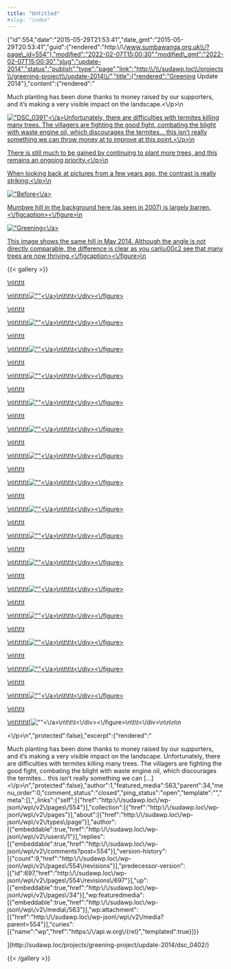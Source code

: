 ```yaml
---
title: "Untitled"
#slug: "index"
---
```


{"id":554,"date":"2015-05-29T21:53:41","date\_gmt":"2015-05-29T20:53:41","guid":{"rendered":"http:\\/\\/www.sumbawanga.org.uk\\/?page\_id=554"},"modified":"2022-02-07T15:00:30","modified\_gmt":"2022-02-07T15:00:30","slug":"update-2014","status":"publish","type":"page","link":"http:\\/\\/sudawp.loc\\/projects\\/greening-project\\/update-2014\\/","title":{"rendered":"Greening Update 2014"},"content":{"rendered":"

Much planting has been done thanks to money raised by our supporters, and it’s making a very visible impact on the landscape.<\\/p>\\n

[![\"DSC_0391\"](\"\/wp-content\/2015\/05\/DSC_0391-300x201.jpg\")<\\/a>Unfortunately, there are difficulties with termites killing many trees. The villagers are fighting the good fight, combating the blight with waste engine oil, which discourages the termites… this isn’t really something we can throw money at to improve at this point.<\\/p>\\n](\"\/wp-content\/2015\/05\/DSC_0391.jpg\")

[There is still much to be gained by continuing to plant more trees, and this remains an ongoing priority.<\\/p>\\n](\"\/wp-content\/2015\/05\/DSC_0391.jpg\")

[When looking back at pictures from a few years ago, the contrast is really striking:<\\/p>\\n](\"\/wp-content\/2015\/05\/DSC_0391.jpg\")

[![\"Before](\"\/wp-content\/2008\/11\/PICT2234-1024x768.jpg\")<\\/a>](\"\/wp-content\/2008\/11\/PICT2234.jpg\")

[Mumbwe hill in the background here (as seen in 2007) is largely barren.<\\/figcaption><\\/figure>\\n](\"\/wp-content\/2008\/11\/PICT2234.jpg\")

[](\"\/wp-content\/2008\/11\/PICT2234.jpg\")[![\"Greening](\"\/wp-content\/2015\/05\/DSC_0378-1024x688.jpg\")<\\/a>](\"\/wp-content\/2015\/05\/DSC_0378.jpg\")

[This image shows the same hill in May 2014. Although the angle is not directly comparable, the difference is clear as you can\\u00c2 see that many trees are now thriving.<\\/figcaption><\\/figure>\\n](\"\/wp-content\/2015\/05\/DSC_0378.jpg\")

{{< gallery >}}
[](\"\/wp-content\/2015\/05\/DSC_0378.jpg\")

[\\n\\t\\t\\t](\"\/wp-content\/2015\/05\/DSC_0378.jpg\")

[\\n\\t\\t\\t\\t](\"\/wp-content\/2015\/05\/DSC_0378.jpg\")[![\"\"](\"http:\/\/sudawp.loc\/wp-content\/2015\/05\/DSC_0412-150x150.jpg\")<\\/a>\\n\\t\\t\\t<\\/div><\\/figure>](http:\/\/sudawp.loc\/projects\/greening-project\/update-2014\/dsc_0412\/)

[\\n\\t\\t\\t](http:\/\/sudawp.loc\/projects\/greening-project\/update-2014\/dsc_0412\/)

[\\n\\t\\t\\t\\t](http:\/\/sudawp.loc\/projects\/greening-project\/update-2014\/dsc_0412\/)[![\"\"](\"http:\/\/sudawp.loc\/wp-content\/2015\/05\/DSC_0411-150x150.jpg\")<\\/a>\\n\\t\\t\\t<\\/div><\\/figure>](http:\/\/sudawp.loc\/projects\/greening-project\/update-2014\/dsc_0411\/)

[\\n\\t\\t\\t](http:\/\/sudawp.loc\/projects\/greening-project\/update-2014\/dsc_0411\/)

[\\n\\t\\t\\t\\t](http:\/\/sudawp.loc\/projects\/greening-project\/update-2014\/dsc_0411\/)[![\"\"](\"http:\/\/sudawp.loc\/wp-content\/2015\/05\/DSC_0410-150x150.jpg\")<\\/a>\\n\\t\\t\\t<\\/div><\\/figure>](http:\/\/sudawp.loc\/projects\/greening-project\/update-2014\/dsc_0410\/)

[\\n\\t\\t\\t](http:\/\/sudawp.loc\/projects\/greening-project\/update-2014\/dsc_0410\/)

[\\n\\t\\t\\t\\t](http:\/\/sudawp.loc\/projects\/greening-project\/update-2014\/dsc_0410\/)[![\"\"](\"http:\/\/sudawp.loc\/wp-content\/2015\/05\/DSC_0235-150x150.jpg\")<\\/a>\\n\\t\\t\\t<\\/div><\\/figure>](http:\/\/sudawp.loc\/projects\/greening-project\/update-2014\/dsc_0235\/)

[\\n\\t\\t\\t](http:\/\/sudawp.loc\/projects\/greening-project\/update-2014\/dsc_0235\/)

[\\n\\t\\t\\t\\t](http:\/\/sudawp.loc\/projects\/greening-project\/update-2014\/dsc_0235\/)[![\"\"](\"http:\/\/sudawp.loc\/wp-content\/2015\/05\/DSC_0242-150x150.jpg\")<\\/a>\\n\\t\\t\\t<\\/div><\\/figure>](http:\/\/sudawp.loc\/projects\/greening-project\/update-2014\/dsc_0242\/)

[\\n\\t\\t\\t](http:\/\/sudawp.loc\/projects\/greening-project\/update-2014\/dsc_0242\/)

[\\n\\t\\t\\t\\t](http:\/\/sudawp.loc\/projects\/greening-project\/update-2014\/dsc_0242\/)[![\"\"](\"http:\/\/sudawp.loc\/wp-content\/2015\/05\/DSC_0245-150x150.jpg\")<\\/a>\\n\\t\\t\\t<\\/div><\\/figure>](http:\/\/sudawp.loc\/projects\/greening-project\/update-2014\/dsc_0245\/)

[\\n\\t\\t\\t](http:\/\/sudawp.loc\/projects\/greening-project\/update-2014\/dsc_0245\/)

[\\n\\t\\t\\t\\t](http:\/\/sudawp.loc\/projects\/greening-project\/update-2014\/dsc_0245\/)[![\"\"](\"http:\/\/sudawp.loc\/wp-content\/2015\/05\/DSC_0251-150x150.jpg\")<\\/a>\\n\\t\\t\\t<\\/div><\\/figure>](http:\/\/sudawp.loc\/projects\/greening-project\/update-2014\/dsc_0251\/)

[\\n\\t\\t\\t](http:\/\/sudawp.loc\/projects\/greening-project\/update-2014\/dsc_0251\/)

[\\n\\t\\t\\t\\t](http:\/\/sudawp.loc\/projects\/greening-project\/update-2014\/dsc_0251\/)[![\"\"](\"http:\/\/sudawp.loc\/wp-content\/2015\/05\/DSC_0253-150x150.jpg\")<\\/a>\\n\\t\\t\\t<\\/div><\\/figure>](http:\/\/sudawp.loc\/projects\/greening-project\/update-2014\/dsc_0253\/)

[\\n\\t\\t\\t](http:\/\/sudawp.loc\/projects\/greening-project\/update-2014\/dsc_0253\/)

[\\n\\t\\t\\t\\t](http:\/\/sudawp.loc\/projects\/greening-project\/update-2014\/dsc_0253\/)[![\"\"](\"http:\/\/sudawp.loc\/wp-content\/2015\/05\/DSC_0254-150x150.jpg\")<\\/a>\\n\\t\\t\\t<\\/div><\\/figure>](http:\/\/sudawp.loc\/projects\/greening-project\/update-2014\/dsc_0254\/)

[\\n\\t\\t\\t](http:\/\/sudawp.loc\/projects\/greening-project\/update-2014\/dsc_0254\/)

[\\n\\t\\t\\t\\t](http:\/\/sudawp.loc\/projects\/greening-project\/update-2014\/dsc_0254\/)[![\"\"](\"http:\/\/sudawp.loc\/wp-content\/2015\/05\/DSC_0378-150x150.jpg\")<\\/a>\\n\\t\\t\\t<\\/div><\\/figure>](http:\/\/sudawp.loc\/projects\/greening-project\/update-2014\/dsc_0378\/)

[\\n\\t\\t\\t](http:\/\/sudawp.loc\/projects\/greening-project\/update-2014\/dsc_0378\/)

[\\n\\t\\t\\t\\t](http:\/\/sudawp.loc\/projects\/greening-project\/update-2014\/dsc_0378\/)[![\"\"](\"http:\/\/sudawp.loc\/wp-content\/2015\/05\/DSC_0382-150x150.jpg\")<\\/a>\\n\\t\\t\\t<\\/div><\\/figure>](http:\/\/sudawp.loc\/projects\/greening-project\/update-2014\/dsc_0382\/)

[\\n\\t\\t\\t](http:\/\/sudawp.loc\/projects\/greening-project\/update-2014\/dsc_0382\/)

[\\n\\t\\t\\t\\t](http:\/\/sudawp.loc\/projects\/greening-project\/update-2014\/dsc_0382\/)[![\"\"](\"http:\/\/sudawp.loc\/wp-content\/2015\/05\/DSC_0384-150x150.jpg\")<\\/a>\\n\\t\\t\\t<\\/div><\\/figure>](http:\/\/sudawp.loc\/projects\/greening-project\/update-2014\/dsc_0384\/)

[\\n\\t\\t\\t](http:\/\/sudawp.loc\/projects\/greening-project\/update-2014\/dsc_0384\/)

[\\n\\t\\t\\t\\t](http:\/\/sudawp.loc\/projects\/greening-project\/update-2014\/dsc_0384\/)[![\"\"](\"http:\/\/sudawp.loc\/wp-content\/2015\/05\/DSC_0391-150x150.jpg\")<\\/a>\\n\\t\\t\\t<\\/div><\\/figure>](http:\/\/sudawp.loc\/projects\/greening-project\/update-2014\/dsc_0391\/)

[\\n\\t\\t\\t](http:\/\/sudawp.loc\/projects\/greening-project\/update-2014\/dsc_0391\/)

[\\n\\t\\t\\t\\t](http:\/\/sudawp.loc\/projects\/greening-project\/update-2014\/dsc_0391\/)[![\"\"](\"http:\/\/sudawp.loc\/wp-content\/2015\/05\/DSC_0393-150x150.jpg\")<\\/a>\\n\\t\\t\\t<\\/div><\\/figure>](http:\/\/sudawp.loc\/projects\/greening-project\/update-2014\/dsc_0393\/)

[\\n\\t\\t\\t](http:\/\/sudawp.loc\/projects\/greening-project\/update-2014\/dsc_0393\/)

[\\n\\t\\t\\t\\t](http:\/\/sudawp.loc\/projects\/greening-project\/update-2014\/dsc_0393\/)[![\"\"](\"http:\/\/sudawp.loc\/wp-content\/2015\/05\/DSC_0398-150x150.jpg\")<\\/a>\\n\\t\\t\\t<\\/div><\\/figure>](http:\/\/sudawp.loc\/projects\/greening-project\/update-2014\/dsc_0398\/)

[\\n\\t\\t\\t](http:\/\/sudawp.loc\/projects\/greening-project\/update-2014\/dsc_0398\/)

[\\n\\t\\t\\t\\t](http:\/\/sudawp.loc\/projects\/greening-project\/update-2014\/dsc_0398\/)[![\"\"](\"http:\/\/sudawp.loc\/wp-content\/2015\/05\/DSC_0400-150x150.jpg\")<\\/a>\\n\\t\\t\\t<\\/div><\\/figure>](http:\/\/sudawp.loc\/projects\/greening-project\/update-2014\/dsc_0400\/)

[\\n\\t\\t\\t](http:\/\/sudawp.loc\/projects\/greening-project\/update-2014\/dsc_0400\/)

[\\n\\t\\t\\t\\t](http:\/\/sudawp.loc\/projects\/greening-project\/update-2014\/dsc_0400\/)[![\"\"](\"http:\/\/sudawp.loc\/wp-content\/2015\/05\/DSC_0402-150x150.jpg\")<\\/a>\\n\\t\\t\\t<\\/div><\\/figure>\\n\\t\\t<\\/div>\\n\\n\\n\\n

<\\/p>\\n","protected":false},"excerpt":{"rendered":"

Much planting has been done thanks to money raised by our supporters, and it’s making a very visible impact on the landscape. Unfortunately, there are difficulties with termites killing many trees. The villagers are fighting the good fight, combating the blight with waste engine oil, which discourages the termites… this isn’t really something we can \[…\]<\\/p>\\n","protected":false},"author":1,"featured\_media":563,"parent":34,"menu\_order":0,"comment\_status":"closed","ping\_status":"open","template":"","meta":\[\],"\_links":{"self":\[{"href":"http:\\/\\/sudawp.loc\\/wp-json\\/wp\\/v2\\/pages\\/554"}\],"collection":\[{"href":"http:\\/\\/sudawp.loc\\/wp-json\\/wp\\/v2\\/pages"}\],"about":\[{"href":"http:\\/\\/sudawp.loc\\/wp-json\\/wp\\/v2\\/types\\/page"}\],"author":\[{"embeddable":true,"href":"http:\\/\\/sudawp.loc\\/wp-json\\/wp\\/v2\\/users\\/1"}\],"replies":\[{"embeddable":true,"href":"http:\\/\\/sudawp.loc\\/wp-json\\/wp\\/v2\\/comments?post=554"}\],"version-history":\[{"count":9,"href":"http:\\/\\/sudawp.loc\\/wp-json\\/wp\\/v2\\/pages\\/554\\/revisions"}\],"predecessor-version":\[{"id":697,"href":"http:\\/\\/sudawp.loc\\/wp-json\\/wp\\/v2\\/pages\\/554\\/revisions\\/697"}\],"up":\[{"embeddable":true,"href":"http:\\/\\/sudawp.loc\\/wp-json\\/wp\\/v2\\/pages\\/34"}\],"wp:featuredmedia":\[{"embeddable":true,"href":"http:\\/\\/sudawp.loc\\/wp-json\\/wp\\/v2\\/media\\/563"}\],"wp:attachment":\[{"href":"http:\\/\\/sudawp.loc\\/wp-json\\/wp\\/v2\\/media?parent=554"}\],"curies":\[{"name":"wp","href":"https:\\/\\/api.w.org\\/{rel}","templated":true}\]}}

](http:\/\/sudawp.loc\/projects\/greening-project\/update-2014\/dsc_0402\/)




































































{{< /gallery >}}